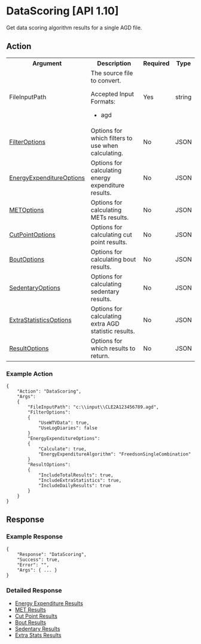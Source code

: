 # DataScoring [API 1.10]

Get data scoring algorithm results for a single AGD file.

## Action

<table>
  <tr>
    <th>Argument</th>
    <th>Description</th>
    <th>Required</th>
    <th>Type</th>
  </tr>
  <tr>
    <td>FileInputPath</td>
    <td>The source file to convert.
        <p>Accepted Input Formats:</p>
        <ul>
            <li>agd</li>
        </ul>
    </td>
    <td>Yes</td>
    <td>string</td>
  </tr>
  <tr>
    <td><a href="../elements/filterOptions.md">FilterOptions</a></td>
    <td>Options for which filters to use when calculating.</td>
    <td>No</td>
    <td>JSON</td>
  </tr>
    <tr>
    <td><a href="../elements/eeOptions.md">EnergyExpenditureOptions</a></td>
    <td>Options for calculating energy expenditure results.</td>
    <td>No</td>
    <td>JSON</td>
  </tr>
  <tr>
    <td><a href="../elements/metOptions.md">METOptions</a></td>
    <td>Options for calculating METs results.</td>
    <td>No</td>
    <td>JSON</td>
  </tr>
  <tr>
    <td><a href="../elements/cutPointOptions.md">CutPointOptions</a></td>
    <td>Options for calculating cut point results.</td>
    <td>No</td>
    <td>JSON</td>
  </tr>
  <tr>
    <td><a href="../elements/boutOptions.md">BoutOptions</a></td>
    <td>Options for calculating bout results.</td>
    <td>No</td>
    <td>JSON</td>
  </tr>
  <tr>
    <td><a href="../elements/sedentaryOptions.md">SedentaryOptions</a></td>
    <td>Options for calculating sedentary results.</td>
    <td>No</td>
    <td>JSON</td>
  </tr>
  <tr>
    <td><a href="../elements/statsOptions.md">ExtraStatisticsOptions</a></td>
    <td>Options for calculating extra AGD statistic results.</td>
    <td>No</td>
    <td>JSON</td>
  </tr>
  <tr>
    <td><a href="../elements/resultOptions.md">ResultOptions</a></td>
    <td>Options for which results to return.</td>
    <td>No</td>
    <td>JSON</td>
  </tr>  
</table>

### Example Action

    {
        "Action": "DataScoring",
        "Args": 
		{
            "FileInputPath": "c:\\input\\CLE2A123456789.agd",
			"FilterOptions": 
			{
				"UseWTVData": true,
       			"UseLogDiaries": false
			}
			"EnergyExpenditureOptions": 
			{
				"Calculate": true,
				"EnergyExpenditureAlgorithm": "FreedsonSingleCombination"
			}
			"ResultOptions":
			{
				"IncludeTotalResults": true,
				"IncludeExtraStatistics": true,
				"IncludeDailyResults": true
			}
        }
    }

## Response

### Example Response

    {
        "Response": "DataScoring",
        "Success": true,
        "Error": "",
        "Args": { ... }
    }

### Detailed Response
  
* [Energy Expenditure Results](../elements/eeResults.md)
* [MET Results](../elements/metResults.md)
* [Cut Point Results](../elements/cutPointResults.md)
* [Bout Results](../elements/boutResults.md)
* [Sedentary Results](../elements/sedentaryResults.md)
* [Extra Stats Results](../elements/statResults.md)